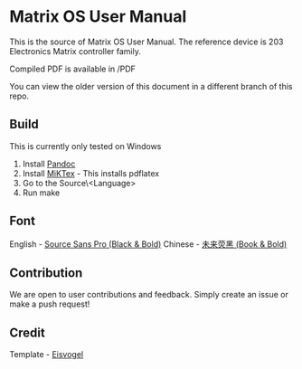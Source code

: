 # Matrix OS User Manual

This is the source of Matrix OS User Manual. The reference device is 203 Electronics Matrix controller family.

Compiled PDF is available in /PDF

You can view the older version of this document in a different branch of this repo.

## Build
 This is currently only tested on Windows

 1. Install [Pandoc](https://pandoc.org/installing.html)
 2. Install [MiKTex](https://miktex.org/download) - This installs pdflatex
3. Go to the Source\\\<Language>
4. Run make

## Font
English - [Source Sans Pro (Black & Bold)](https://fonts.google.com/specimen/Source+Sans+Pro)
Chinese - [未来荧黑 (Book & Bold)](https://github.com/welai/glow-sans/releases/)

## Contribution
We are open to user contributions and feedback. Simply create an issue or make a push request!

## Credit
Template - [Eisvogel](https://github.com/Wandmalfarbe/pandoc-latex-template)
